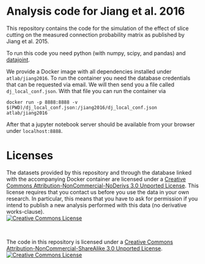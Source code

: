 # Analysis code for Jiang et al. 2016

This repository contains the code for the simulation of the effect of slice cutting on the measured connection probability matrix as published by Jiang et al. 2015.

To run this code you need python (with numpy, scipy, and pandas) and [datajoint](http://github.com/datajoint/datajoint-python).

We provide a Docker image with all dependencies installed under `atlab/jiang2016`. To run the container you need the database credentials that can be requested via email.
We will then send you a file called `dj_local_conf.json`. With that file you can run the container via

 ```
 docker run -p 8888:8888 -v $(PWD)/dj_local_conf.json:/jiang2016/dj_local_conf.json atlab/jiang2016
 ```

After that a jupyter notebook server should be available from your browser under `localhost:8888`.

# Licenses

<div>

The datasets provided by this repository and through the database linked with the accompanying Docker container are licensed under a <a rel="license" href="http://creativecommons.org/licenses/by-nc-nd/3.0/">Creative Commons Attribution-NonCommercial-NoDerivs 3.0 Unported License</a>. This license requires that you contact us before you use the data in your own research. In particular, this means that you have to ask for permission if you intend to publish a new analysis performed with this data (no derivative works-clause).
<br/>
<a rel="license" href="http://creativecommons.org/licenses/by-nc-nd/3.0/"><img alt="Creative Commons License" style="border-width:0" src="http://i.creativecommons.org/l/by-nc-nd/3.0/88x31.png" /></a><br />
</div><br/>

The code in this repository is licensed under a <a rel="license" href="http://creativecommons.org/licenses/by-nc-sa/3.0/">Creative Commons Attribution-NonCommercial-ShareAlike 3.0 Unported License</a>.
<br/><a rel="license" href="http://creativecommons.org/licenses/by-nc-sa/3.0/"><img alt="Creative Commons License" style="border-width:0" src="http://i.creativecommons.org/l/by-nc-sa/3.0/88x31.png" /></a><br />
